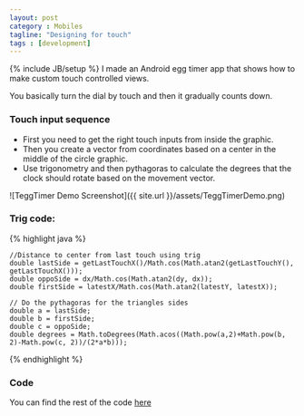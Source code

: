 ```yaml
---
layout: post
category : Mobiles 
tagline: "Designing for touch"
tags : [development]
---
```

{% include JB/setup %} 
I made an Android egg timer app that shows how to make custom touch controlled views.

You basically turn the dial by touch and then it gradually counts down.

### Touch input sequence
* First you need to get the right touch inputs from inside the graphic.
* Then you create a vector from coordinates based on a center in the middle of the circle graphic.
* Use trigonometry and then pythagoras to calculate the degrees that the clock should rotate based on the movement vector.

![TeggTimer Demo Screenshot]({{ site.url }}/assets/TeggTimerDemo.png)

### Trig code:

{% highlight java %}

    //Distance to center from last touch using trig
    double lastSide = getLastTouchX()/Math.cos(Math.atan2(getLastTouchY(), getLastTouchX()));
    double oppoSide = dx/Math.cos(Math.atan2(dy, dx));
    double firstSide = latestX/Math.cos(Math.atan2(latestY, latestX));

    // Do the pythagoras for the triangles sides
    double a = lastSide;
    double b = firstSide;
    double c = oppoSide;
    double degrees = Math.toDegrees(Math.acos((Math.pow(a,2)+Math.pow(b, 2)-Math.pow(c, 2))/(2*a*b)));
{% endhighlight %}

### Code
You can find the rest of the code [here](https://github.com/chrilyng/tegg-timer-android)
